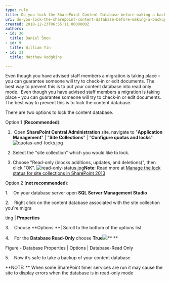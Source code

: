 ```yaml
---
type: rule
title: Do you lock the SharePoint Content Database before making a backup?
uri: do-you-lock-the-sharepoint-content-database-before-making-a-backup
created: 2010-12-23T06:55:11.0000000Z
authors:
- id: 36
  title: Daniel Šmon
- id: 9
  title: William Yin
- id: 21
  title: Matthew Hodgkins

---
```


 Even though you have advised staff members a migration is taking place – you can guarantee someone will try to check-in or edit documents. The best way to prevent this is to put your content database into read only mode.  
Even though you have advised staff members a migration is taking place – you can guarantee someone will try to check-in or edit documents. The best way to prevent this is to lock the content database.

There are two options to lock the content database.

Option 1 (**Recommended**):

1.  Open **SharePoint Central Administration** site, navigate to "**Application Management**" | "**Site Collections**" | "**Configure quotas and locks**".
![quotas-and-locks.jpg](/PublishingImages/quotas-and-locks.jpg)

2. Select the "site collection" which you would like to lock.

3. Choose "Read-only (blocks additions, updates, and deletions)", then click "OK".
![read-only-status.jpg](/PublishingImages/read-only-status.jpg)**Note**: Read more at [Manage the lock status for site collections in SharePoint 2013](https&#58;//technet.microsoft.com/en-us/library/cc263238%28v=office.15%29.aspx?f=255&amp;MSPPError=-2147217396)​

Option 2 (**not recommended**):

1.    On your database server open **SQL Server Management Studio**

2.    Right click on the content database associated with the site collection you're migra

ting | **Properties**

3.    Choose **Options **| Scroll to the bottom of the options list

4.    For the **Database Read-Only** choose **True![](/PublishingImages/LocLSQLDB.jpg)****
 **

Figure - Database Properties | Options | Database-Read Only

5.    Now it’s safe to take a backup of your content database

**NOTE: ** When some SharePoint timer services are run it may cause the site to display errors when the database is in read-only mode

